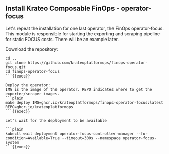 ## Install Krateo Composable FinOps - operator-focus
Let's repeat the installation for one last operator, the FinOps operator-focus. This module is responsible for starting the exporting and scraping pipeline for static FOCUS costs. There will be an example later.

Download the repository:
```plain
cd ..
git clone https://github.com/krateoplatformops/finops-operator-focus.git
cd finops-operator-focus
```{{exec}}

Deploy the operator:
IMG is the image of the operator. REPO indicates where to get the exporter/scraper images.
```plain
make deploy IMG=ghcr.io/krateoplatformops/finops-operator-focus:latest REPO=ghcr.io/krateoplatformops
```{{exec}}

Let's wait for the deployment to be available

```plain
kubectl wait deployment operator-focus-controller-manager --for condition=Available=True --timeout=300s --namespace operator-focus-system
```{{exec}}
